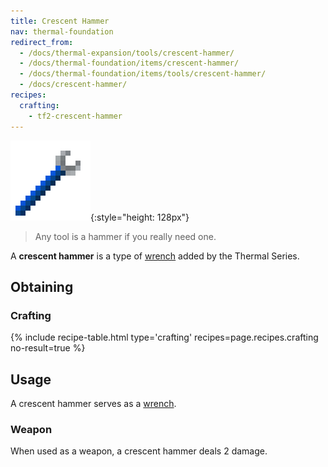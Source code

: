 ```yaml
---
title: Crescent Hammer
nav: thermal-foundation
redirect_from:
  - /docs/thermal-expansion/tools/crescent-hammer/
  - /docs/thermal-foundation/items/crescent-hammer/
  - /docs/thermal-foundation/items/tools/crescent-hammer/
  - /docs/crescent-hammer/
recipes:
  crafting:
    - tf2-crescent-hammer
---
```


![Crescent hammer](/assets/images/thermal-foundation/crescent-hammer.png){:style="height: 128px"}

> Any tool is a hammer if you really need one.


A **crescent hammer** is a type of [wrench](/docs/wrenches/) added by the
Thermal Series.


Obtaining
---------

### Crafting
{% include recipe-table.html type='crafting' recipes=page.recipes.crafting no-result=true %}


Usage
-----

A crescent hammer serves as a [wrench](/docs/wrenches/#usage).

### Weapon
When used as a weapon, a crescent hammer deals 2 damage.
